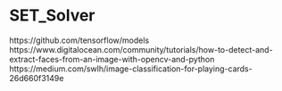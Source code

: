 # SET_Solver
<body>https://github.com/tensorflow/models</body>
<body>https://www.digitalocean.com/community/tutorials/how-to-detect-and-extract-faces-from-an-image-with-opencv-and-python</body>
<body>https://medium.com/swlh/image-classification-for-playing-cards-26d660f3149e</body>
